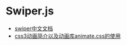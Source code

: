 # Swiper.js
* [swiper中文文档](http://www.swiper.com.cn/)
* [css3动画简介以及动画库animate.css的使用](http://www.cnblogs.com/2050/p/3409129.html)
